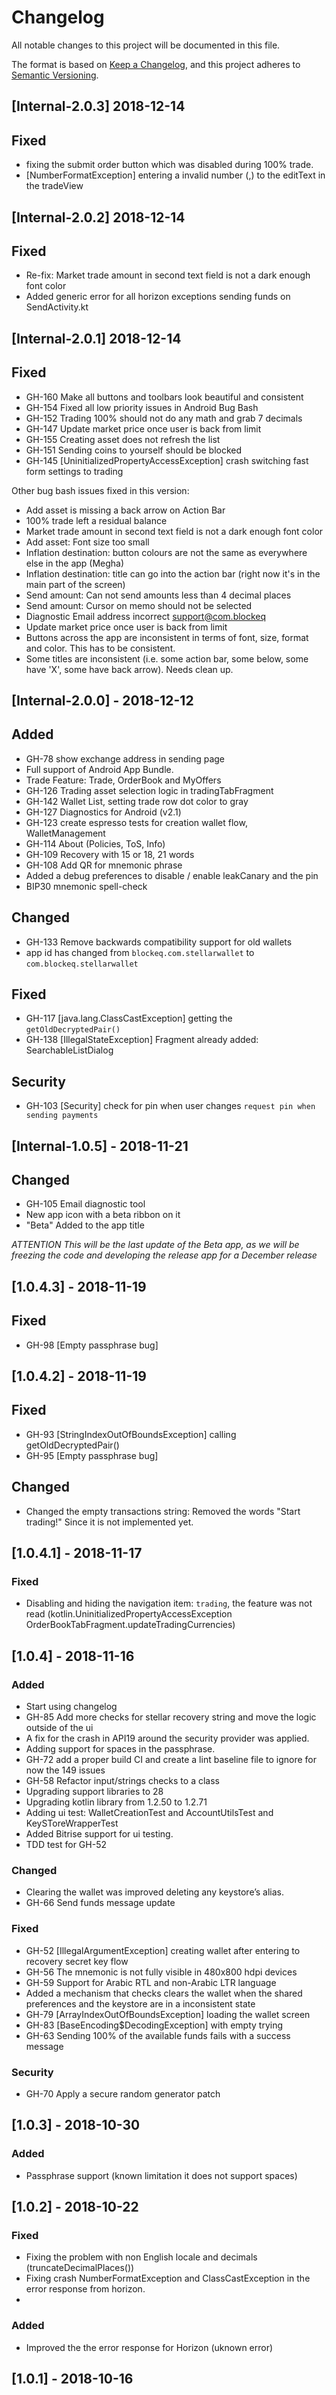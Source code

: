 # Changelog
All notable changes to this project will be documented in this file.

The format is based on [Keep a Changelog](https://keepachangelog.com/en/1.0.0/),
and this project adheres to [Semantic Versioning](https://semver.org/spec/v2.0.0.html).

## [Internal-2.0.3] 2018-12-14
## Fixed
- fixing the submit order button which was disabled during 100% trade.
- [NumberFormatException] entering a invalid number (,) to the editText in the tradeView

## [Internal-2.0.2] 2018-12-14
## Fixed
- Re-fix: Market trade amount in second text field is not a dark enough font color
- Added generic error for all horizon exceptions sending funds on SendActivity.kt  

## [Internal-2.0.1] 2018-12-14
## Fixed
- GH-160 Make all buttons and toolbars look beautiful and consistent
- GH-154 Fixed all low priority issues in Android Bug Bash
- GH-152 Trading 100% should not do any math and grab 7 decimals
- GH-147 Update market price once user is back from limit
- GH-155 Creating asset does not refresh the list
- GH-151 Sending coins to yourself should be blocked
- GH-145 [UninitializedPropertyAccessException] crash switching fast form settings to trading

Other bug bash issues fixed in this version:
- Add asset is missing a back arrow on Action Bar
- 100% trade left a residual balance
- Market trade amount in second text field is not a dark enough font color
- Add asset: Font size too small
- Inflation destination: button colours are not the same as everywhere else in the app (Megha)
- Inflation destination: title can go into the action bar (right now it's in the main part of the screen)
- Send amount: Can not send amounts less than 4 decimal places
- Send amount: Cursor on memo should not be selected
- Diagnostic Email address incorrect support@com.blockeq
- Update market price once user is back from limit
- Buttons across the app are inconsistent in terms of font, size, format and color. This has to be consistent.
- Some titles are inconsistent (i.e. some action bar, some below, some have 'X', some have back arrow). Needs clean up.

## [Internal-2.0.0] - 2018-12-12
## Added
- GH-78 show exchange address in sending page
- Full support of Android App Bundle.
- Trade Feature: Trade, OrderBook and MyOffers
- GH-126 Trading asset selection logic in tradingTabFragment
- GH-142 Wallet List, setting trade row dot color to gray
- GH-127 Diagnostics for Android (v2.1)
- GH-123 create espresso tests for creation wallet flow, WalletManagement
- GH-114 About (Policies, ToS, Info)
- GH-109 Recovery with 15 or 18, 21 words
- GH-108 Add QR for mnemonic phrase
- Added a debug preferences to disable / enable leakCanary and the pin
- BIP30 mnemonic spell-check

## Changed
- GH-133 Remove backwards compatibility support for old wallets
- app id has changed from `blockeq.com.stellarwallet` to `com.blockeq.stellarwallet`
## Fixed
- GH-117 [java.lang.ClassCastException] getting the `getOldDecryptedPair()`
- GH-138 [IllegalStateException] Fragment already added: SearchableListDialog

## Security
- GH-103 [Security] check for pin when user changes `request pin when sending payments`

## [Internal-1.0.5] - 2018-11-21
## Changed
- GH-105 Email diagnostic tool
- New app icon with a beta ribbon on it
- "Beta" Added to the app title

*ATTENTION This will be the last update of the Beta app, as we will be freezing the code and developing the release app for a December release*

## [1.0.4.3] - 2018-11-19
## Fixed
- GH-98 [Empty passphrase bug]

## [1.0.4.2] - 2018-11-19
## Fixed
- GH-93 [StringIndexOutOfBoundsException] calling getOldDecryptedPair()
- GH-95 [Empty passphrase bug]

## Changed
- Changed the empty transactions string: Removed the words "Start trading!" Since it is not implemented yet.

## [1.0.4.1] - 2018-11-17
### Fixed
- Disabling and hiding the navigation item: `trading`, the feature was not read
(kotlin.UninitializedPropertyAccessException OrderBookTabFragment.updateTradingCurrencies)

## [1.0.4] - 2018-11-16
### Added
- Start using changelog
- GH-85 Add more checks for stellar recovery string and move the logic outside of the ui
- A fix for the crash in API19 around the security provider was applied.
- Adding support for spaces in the passphrase.
- GH-72 add a proper build CI and create a lint baseline file to ignore for now the 149 issues
- GH-58 Refactor input/strings checks to a class 
- Upgrading support libraries to 28
- Upgrading kotlin library from 1.2.50 to 1.2.71
- Adding ui test: WalletCreationTest and AccountUtilsTest and KeySToreWrapperTest
- Added Bitrise support for ui testing.
- TDD test for GH-52

### Changed
- Clearing the wallet was improved deleting any keystore’s alias.
- GH-66 Send funds message update

### Fixed
- GH-52 [IllegalArgumentException] creating wallet after entering to recovery secret key flow
- GH-56 The mnemonic is not fully visible in 480x800 hdpi devices
- GH-59 Support for Arabic RTL and non-Arabic LTR language
- Added a mechanism that checks clears the wallet when the shared preferences and the keystore are in a inconsistent state
- GH-79 [ArrayIndexOutOfBoundsException] loading the wallet screen
- GH-83 [BaseEncoding$DecodingException] with empty trying
- GH-63 Sending 100% of the available funds fails with a success message

### Security
- GH-70 Apply a secure random generator patch


## [1.0.3] - 2018-10-30
### Added
- Passphrase support (known limitation it does not support spaces)


## [1.0.2] - 2018-10-22
### Fixed
- Fixing the problem with non English locale and decimals (truncateDecimalPlaces())
- Fixing crash NumberFormatException and ClassCastException in the error response from horizon.
- 
### Added
- Improved the the error response for Horizon (uknown error)

## [1.0.1] - 2018-10-16
